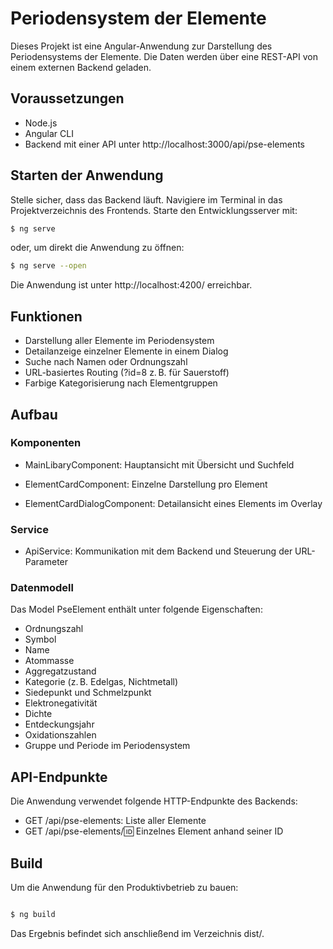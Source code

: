 # Periodensystem der Elemente

Dieses Projekt ist eine Angular-Anwendung zur Darstellung des Periodensystems der Elemente. Die Daten werden über eine REST-API von einem externen Backend geladen.

## Voraussetzungen

- Node.js
- Angular CLI
- Backend mit einer API unter http://localhost:3000/api/pse-elements

## Starten der Anwendung

Stelle sicher, dass das Backend läuft.
Navigiere im Terminal in das Projektverzeichnis des Frontends.
Starte den Entwicklungsserver mit:

```bash
$ ng serve
```

oder, um direkt die Anwendung zu öffnen:

```bash
$ ng serve --open
```

Die Anwendung ist unter http://localhost:4200/ erreichbar.

## Funktionen

- Darstellung aller Elemente im Periodensystem
- Detailanzeige einzelner Elemente in einem Dialog
- Suche nach Namen oder Ordnungszahl
- URL-basiertes Routing (?id=8 z. B. für Sauerstoff)
- Farbige Kategorisierung nach Elementgruppen

## Aufbau

### Komponenten

- MainLibaryComponent: Hauptansicht mit Übersicht und Suchfeld

- ElementCardComponent: Einzelne Darstellung pro Element

- ElementCardDialogComponent: Detailansicht eines Elements im Overlay

### Service

- ApiService: Kommunikation mit dem Backend und Steuerung der URL-Parameter

### Datenmodell

Das Model PseElement enthält unter folgende Eigenschaften:

- Ordnungszahl
- Symbol
- Name
- Atommasse
- Aggregatzustand
- Kategorie (z. B. Edelgas, Nichtmetall)
- Siedepunkt und Schmelzpunkt
- Elektronegativität
- Dichte
- Entdeckungsjahr
- Oxidationszahlen
- Gruppe und Periode im Periodensystem

## API-Endpunkte

Die Anwendung verwendet folgende HTTP-Endpunkte des Backends:

- GET /api/pse-elements: Liste aller Elemente
- GET /api/pse-elements/:id: Einzelnes Element anhand seiner ID

## Build

Um die Anwendung für den Produktivbetrieb zu bauen:

```bash

$ ng build

```

Das Ergebnis befindet sich anschließend im Verzeichnis dist/.
